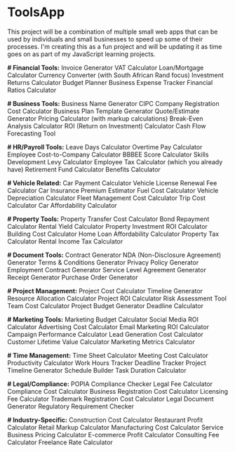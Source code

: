 # ToolsApp
This project will be a combination of multiple small web apps that can be used by individuals and small businesses to speed up some of their processes.
I'm creating this as a fun project and will be updating it as time goes on as part of my JavaScript learning projects.

**# Financial Tools:**
Invoice Generator
VAT Calculator
Loan/Mortgage Calculator
Currency Converter (with South African Rand focus)
Investment Returns Calculator
Budget Planner
Business Expense Tracker
Financial Ratios Calculator

**# Business Tools:**
Business Name Generator
CIPC Company Registration Cost Calculator
Business Plan Template Generator
Quote/Estimate Generator
Pricing Calculator (with markup calculations)
Break-Even Analysis Calculator
ROI (Return on Investment) Calculator
Cash Flow Forecasting Tool

**# HR/Payroll Tools:**
Leave Days Calculator
Overtime Pay Calculator
Employee Cost-to-Company Calculator
BBBEE Score Calculator
Skills Development Levy Calculator
Employee Tax Calculator (which you already have)
Retirement Fund Calculator
Benefits Calculator

**# Vehicle Related:**
Car Payment Calculator
Vehicle License Renewal Fee Calculator
Car Insurance Premium Estimator
Fuel Cost Calculator
Vehicle Depreciation Calculator
Fleet Management Cost Calculator
Trip Cost Calculator
Car Affordability Calculator

**# Property Tools:**
Property Transfer Cost Calculator
Bond Repayment Calculator
Rental Yield Calculator
Property Investment ROI Calculator
Building Cost Calculator
Home Loan Affordability Calculator
Property Tax Calculator
Rental Income Tax Calculator

**# Document Tools:**
Contract Generator
NDA (Non-Disclosure Agreement) Generator
Terms & Conditions Generator
Privacy Policy Generator
Employment Contract Generator
Service Level Agreement Generator
Receipt Generator
Purchase Order Generator

**# Project Management:**
Project Cost Calculator
Timeline Generator
Resource Allocation Calculator
Project ROI Calculator
Risk Assessment Tool
Team Cost Calculator
Project Budget Generator
Deadline Calculator

**# Marketing Tools:**
Marketing Budget Calculator
Social Media ROI Calculator
Advertising Cost Calculator
Email Marketing ROI Calculator
Campaign Performance Calculator
Lead Generation Cost Calculator
Customer Lifetime Value Calculator
Marketing Metrics Calculator

**# Time Management:**
Time Sheet Calculator
Meeting Cost Calculator
Productivity Calculator
Work Hours Tracker
Deadline Tracker
Project Timeline Generator
Schedule Builder
Task Duration Calculator

**# Legal/Compliance:**
POPIA Compliance Checker
Legal Fee Calculator
Compliance Cost Calculator
Business Registration Cost Calculator
Licensing Fee Calculator
Trademark Registration Cost Calculator
Legal Document Generator
Regulatory Requirement Checker

**# Industry-Specific:**
Construction Cost Calculator
Restaurant Profit Calculator
Retail Markup Calculator
Manufacturing Cost Calculator
Service Business Pricing Calculator
E-commerce Profit Calculator
Consulting Fee Calculator
Freelance Rate Calculator
